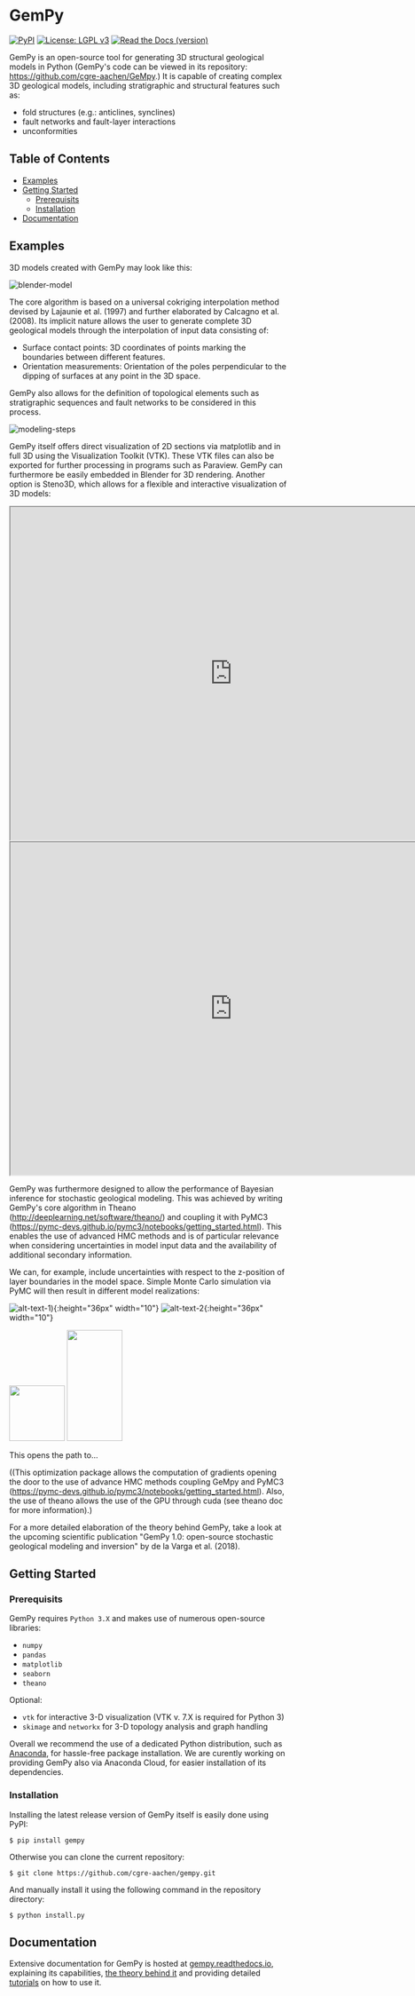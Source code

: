 # GemPy

[![PyPI](https://img.shields.io/badge/pypi-v0.9-yellow.svg)]()
[![License: LGPL v3](https://img.shields.io/badge/License-LGPL%20v3-blue.svg)]()
[![Read the Docs (version)](https://img.shields.io/readthedocs/pip/stable.svg)]()

GemPy is an open-source tool for generating 3D structural geological models in Python (GemPy's code can be viewed in its repository: https://github.com/cgre-aachen/GeMpy.)
It is capable of creating complex 3D geological models,
including stratigraphic and structural features such as:

- fold structures (e.g.: anticlines, synclines)
- fault networks and fault-layer interactions
- unconformities

## Table of Contents

* [Examples](##Examples)
* [Getting Started](##GettingStarted)
    * [Prerequisits](###Prerequisits)
    * [Installation](###Installation)
* [Documentation](##Documentation)


## Examples

3D models created with GemPy may look like this:

![blender-model](docs/source/images/model_examples.png)


The core algorithm is based on a universal cokriging interpolation method devised by
Lajaunie et al. (1997) and further elaborated by Calcagno et al. (2008).
Its implicit nature allows the user to generate complete 3D geological models
through the interpolation of input data consisting of:

- Surface contact points: 3D coordinates of points marking the boundaries between different features.
- Orientation measurements: Orientation of the poles perpendicular to the dipping of surfaces at any point in the 3D space.

GemPy also allows for the definition of topological elements such as stratigraphic sequences and fault networks to be considered in this process.

![modeling-steps](docs/source/images/modeling_principle.png)


GemPy itself offers direct visualization of 2D sections via matplotlib
and in full 3D using the Visualization Toolkit (VTK). These VTK files can also be exported
for further processing in programs such as Paraview. GemPy can furthermore be easily
embedded in Blender for 3D rendering.
Another option is Steno3D, which allows for a flexible and interactive visualization of 3D models:

<div style="margin-top:10px;">
  <iframe src="https://steno3d.com/embed/A747sS50WZZu75yEm8Yi" width="800" height="600"></iframe>
</div>

<iframe src="https://steno3d.com/embed/A747sS50WZZu75yEm8Yi" width="800" height="600"></iframe>


GemPy was furthermore designed to allow the performance of
Bayesian inference for stochastic geological modeling. This was achieved by writing GemPy's core algorithm
in Theano (http://deeplearning.net/software/theano/) and coupling it with PyMC3 (https://pymc-devs.github.io/pymc3/notebooks/getting_started.html).
This enables the use of advanced HMC methods and is of particular relevance when considering
uncertainties in model input data and the availability of additional secondary information.

We can, for example, include uncertainties with respect to the z-position of layer boundaries
in the model space. Simple Monte Carlo simulation via PyMC will then result in different model realizations:

![alt-text-1](docs/source/images/gempy_zunc.pngs=200)){:height="36px" width="10"} ![alt-text-2](docs/source/images/model_wobble.gif){:height="36px" width="10"}

<img src="docs/source/images/gempy_zunc.png" width="100" height="100"> <img src="docs/source/images/model_wobble.gif" width="100" height="200">


This opens the path to...

((This optimization package allows the computation
of gradients opening the door to the use of advance HMC methods
coupling GeMpy and PyMC3 (https://pymc-devs.github.io/pymc3/notebooks/getting_started.html).
Also, the use of theano allows the use of the GPU through cuda (see theano doc for more information).)

For a more detailed elaboration of the theory behind GemPy, take a look at the upcoming scientific publication
"GemPy 1.0: open-source stochastic geological modeling and inversion" by de la Varga et al. (2018).


## Getting Started

### Prerequisits

GemPy requires `Python 3.X` and makes use of numerous open-source libraries:

* `numpy`
* `pandas`
* `matplotlib`
* `seaborn`
* `theano`

Optional:

* `vtk` for interactive 3-D visualization (VTK v. 7.X is required for Python 3)
* `skimage` and `networkx` for 3-D topology analysis and graph handling

Overall we recommend the use of a dedicated Python distribution, such as 
[Anaconda](https://www.continuum.io/what-is-anaconda), for hassle-free package installation. 
We are curently working on providing GemPy also via Anaconda Cloud, for easier installation of 
its dependencies.

### Installation

Installing the latest release version of GemPy itself is easily done using PyPI:

`$ pip install gempy`

Otherwise you can clone the current repository:

`$ git clone https://github.com/cgre-aachen/gempy.git`

And manually install it using the following command in the repository directory:

`$ python install.py`

## Documentation

Extensive documentation for GemPy is hosted at [gempy.readthedocs.io](http://gempy.readthedocs.io/),
explaining its capabilities, [the theory behind it](http://gempy.readthedocs.io/Kriging.html) and 
 providing detailed [tutorials](http://gempy.readthedocs.io/tutorial.html) on how to use it.
